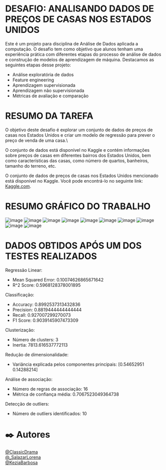 # DESAFIO: ANALISANDO DADOS DE PREÇOS DE CASAS NOS ESTADOS UNIDOS

Este é um projeto para disciplina de Análise de Dados aplicada a computação. O desafio tem como objetivo que alunos tenham uma experiência prática com diferentes
etapas do processo de análise de dados e construção de modelos de aprendizagem de máquina. Destacamos as seguintes etapas desse projeto:

- Análise exploratória de dados
- Feature engineering
- Aprendizagem supervisionada
- Aprendizagem não supervisionada
- Métricas de avaliação e comparação


# RESUMO DA TAREFA

O objetivo deste desafio é explorar um conjunto de dados de preços de casas nos
Estados Unidos e criar um modelo de regressão para prever o preço de venda de uma casa.\

O conjunto de dados está disponível no Kaggle e contém informações sobre preços de
casas em diferentes bairros dos Estados Unidos, bem como características das casas, como
número de quartos, banheiros, tamanho do terreno, etc.

O conjunto de dados de preços de casas nos Estados Unidos mencionado está disponível no
Kaggle. Você pode encontrá-lo no seguinte link: [Kaggle.com](https://www.kaggle.com/c/house-pricesadvanced-regression-techniques/data).


# RESUMO GRÁFICO DO TRABALHO

![image](https://github.com/henriquegilles/ProjetoC3_AD/assets/93086456/d539bfb5-79bc-4f64-a878-cc3d9fed4baf)
![image](https://github.com/henriquegilles/ProjetoC3_AD/assets/93086456/f60a536e-43a1-4495-aece-7e931cdefb4b)
![image](https://github.com/henriquegilles/ProjetoC3_AD/assets/93086456/aa5a4fb2-8cc1-4913-9796-77e4f678884c)
![image](https://github.com/henriquegilles/ProjetoC3_AD/assets/93086456/f5067b0e-1415-463b-8466-8b71124d0a35)
![image](https://github.com/henriquegilles/ProjetoC3_AD/assets/93086456/5abdce4a-49f0-4eb4-a559-4f0719f3eb59)
![image](https://github.com/henriquegilles/ProjetoC3_AD/assets/93086456/5744569b-b5c5-4ffe-b54e-5e1974de6379)
![image](https://github.com/henriquegilles/ProjetoC3_AD/assets/93086456/79410378-54d7-40a9-bd25-f5053b606a68)
![image](https://github.com/henriquegilles/ProjetoC3_AD/assets/93086456/9d0f8a3e-02d7-4286-be93-e9007ea01ce3)
![image](https://github.com/henriquegilles/ProjetoC3_AD/assets/93086456/0c0553e7-b9cf-41d2-8360-c0bdea481152)
![image](https://github.com/henriquegilles/ProjetoC3_AD/assets/93086456/af9d23ed-81ed-4bf5-91f9-5d01aa26d3ef)


# DADOS OBTIDOS APÓS UM DOS TESTES REALIZADOS 

Regressão Linear:
- Mean Squared Error: 0.10074626865671642
- R^2 Score: 0.5968128378001895

Classificação:
- Accuracy: 0.8992537313432836
- Precision: 0.8819444444444444
- Recall: 0.927007299270073
- F1 Score: 0.9039145907473309

Clusterização:
- Número de clusters: 3
- Inertia: 7813.616537772113

Redução de dimensionalidade:
- Variância explicada pelos componentes principais: [0.54652951 0.14288214]

Análise de associação:
- Número de regras de associação: 16
- Métrica de confiança média: 0.7067523049364738

Detecção de outliers:
- Número de outliers identificados: 10


# ✒️ Autores

[@ClassicDrama](https://github.com/henriquegilles)\
[@_SalazarLorena](https://github.com/Iamlorenasalazar)\
[@KeziaBarbosa](https://github.com/keziabarbosa)
 
